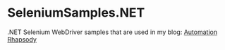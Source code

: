 # SeleniumSamples.NET

.NET Selenium WebDriver samples that are used in my blog: <a href="http://automationrhapsody.com/">Automation Rhapsody</a>